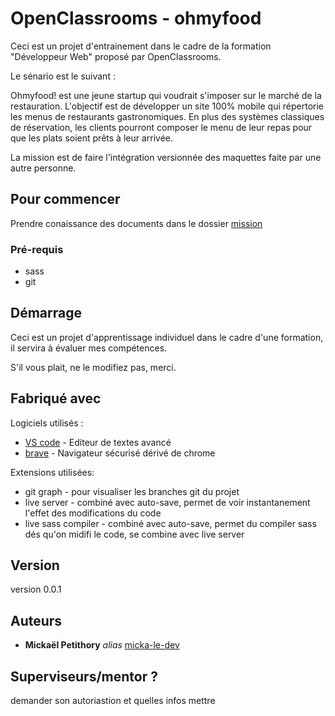
# OpenClassrooms - ohmyfood

Ceci est un projet d'entrainement dans le cadre de la formation "Développeur Web" proposé par OpenClassrooms.

Le sénario est le suivant :

Ohmyfood! est une jeune startup qui voudrait s'imposer sur le marché de la restauration. L'objectif est de développer un site 100% mobile qui répertorie les menus de restaurants gastronomiques. En plus des systèmes classiques de réservation, les clients pourront composer le menu de leur repas pour que les plats soient prêts à leur arrivée.

La mission est de faire l'intégration versionnée des maquettes faite par une autre personne.


## Pour commencer

Prendre conaissance des documents dans le dossier [mission](/mission/)


### Pré-requis

- sass
- git


## Démarrage

Ceci est un projet d'apprentissage individuel dans le cadre d'une formation, il servira à évaluer mes compétences.

S'il vous plait, ne le modifiez pas, merci.


## Fabriqué avec

Logiciels utilisés :
* [VS code](https://code.visualstudio.com/) - Editeur de textes avancé
* [brave](https://brave.com/fr/) - Navigateur sécurisé dérivé de chrome

Extensions utilisées:
* git graph - pour visualiser les branches git du projet
* live server - combiné avec auto-save, permet de voir instantanement l'effet des modifications du code
* live sass compiler - combiné avec auto-save, permet du compiler sass dés qu'on midifi le code, se combine avec live server


## Version

version 0.0.1

## Auteurs

* **Mickaël Petithory** _alias_ [micka-le-dev](https://github.com/micka-le-dev)

## Superviseurs/mentor ?

demander son autoriastion et quelles infos mettre